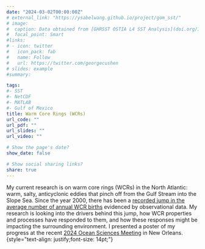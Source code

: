 ```yaml
---
date: "2024-03-02T00:00:00Z"
# external_link: "https://ysabelwang.github.io/project/gom_sst/"
# image:
#  caption: Data obtained from [GHRSST OSTIA L4 SST Analysis](doi.org/10.5067/GHOST-4FK01)
#  focal_point: Smart
#links:
# - icon: twitter
#   icon_pack: fab
#   name: Follow
#   url: https://twitter.com/georgecushen
# slides: example
#summary: 

tags:
#- SST
#- NetCDF
#- MATLAB
#- Gulf of Mexico
title: Warm Core Rings (WCRs)
url_code: ""
url_pdf: ""
url_slides: ""
url_video: ""

# Show the page's date?
show_date: false

# Show social sharing links?
share: true
---
```

My current research is on warm core rings (WCRs) in the North Atlantic$:$ warm, salty, anticyclonic eddies that pinch off from the Gulf Stream into the Slope Sea. Since the year 2000, there has been a <a href="https://www.nature.com/articles/s41598-019-48661-9">recorded jump in the average number of annual WCR births</a> evidenced by observational data. My research is looking into the drivers behind this jump, how WCR properties and processes have responded to them, and how these responses might be impacting the surrounding environment. I presented a poster of my progress at the recent <a href="/#conferences/202402_osm/">2024 Ocean Sciences Meeting</a> in New Orleans.
{style="text-align: justify;font-size: 14pt;"}

